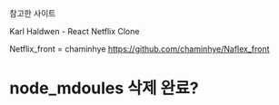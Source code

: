 참고한 사이트

Karl Haldwen - React Netflix Clone

Netflix_front = chaminhye
https://github.com/chaminhye/Naflex_front

# node_mdoules 삭제 완료?
